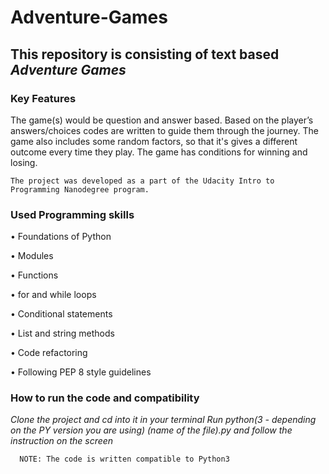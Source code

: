 # Adventure-Games
## **This repository is consisting of text based _Adventure Games_**

### **Key Features**

The game(s) would be question and answer based. Based on the player’s answers/choices codes are written to guide them through the journey. The game also includes some random factors, so that it's gives a different outcome every time they play. 
The game has conditions for winning and losing. 

    The project was developed as a part of the Udacity Intro to Programming Nanodegree program.

### Used Programming skills

  •	Foundations of Python
  
  •	Modules
  
  •	Functions
  
  •	for and while loops
  
  •	Conditional statements
  
  •	List and string methods
  
  •	Code refactoring
  
  •	Following PEP 8 style guidelines

### **How to run the code and compatibility**

*Clone the project and cd into it in your terminal
Run python(3 - depending on the PY version you are using) (name of the file).py and follow the instruction on the screen*

      NOTE: The code is written compatible to Python3
